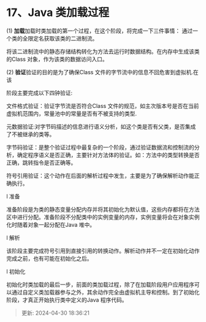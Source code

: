 # 17、Java 类加载过程

(1)  **加载**加载时类加载的第一个过程，在这个阶段，将完成一下三件事情： 通过一个类的全限定名获取该类的二进制流。

将该二进制流中的静态存储结构转化为方法去运行时数据结构。在内存中生成该类的Class 对象，作为该类的数据访问入口。

(2) **验证**验证的目的是为了确保Class 文件的字节流中的信息不回危害到虚拟机.在该

阶段主要完成以下四钟验证:

文件格式验证：验证字节流是否符合Class 文件的规范，如主次版本号是否在当前虚拟机范围内，常量池中的常量是否有不被支持的类型.

元数据验证:对字节码描述的信息进行语义分析，如这个类是否有父类，是否集成了不被继承的类等。

字节码验证：是整个验证过程中最复杂的一个阶段，通过验证数据流和控制流的分析，确定程序语义是否正确，主要针对方法体的验证。如：方法中的类型转换是否正确，跳转指令是否正确等。

符号引用验证：这个动作在后面的解析过程中发生，主要是为了确保解析动作能正确执行。

l 准备

准备阶段是为类的静态变量分配内存并将其初始化为默认值，这些内存都将在方法区中进行分配。准备阶段不分配类中的实例变量的内存，实例变量将会在对象实例化时随着对象一起分配在Java 堆中。

l 解析

该阶段主要完成符号引用到直接引用的转换动作。解析动作并不一定在初始化动作完成之前，也有可能在初始化之后。

l 初始化

初始化时类加载的最后一步，前面的类加载过程，除了在加载阶段用户应用程序可以通过自定义类加载器参与之外，其余动作完全由虚拟机主导和控制。到了初始化阶段，才真正开始执行类中定义的Java 程序代码。

> 更新: 2024-04-30 18:36:21  
